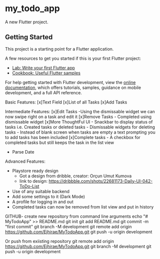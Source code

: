 # my_todo_app

A new Flutter project.

## Getting Started

This project is a starting point for a Flutter application.

A few resources to get you started if this is your first Flutter project:

- [Lab: Write your first Flutter app](https://docs.flutter.dev/get-started/codelab)
- [Cookbook: Useful Flutter samples](https://docs.flutter.dev/cookbook)

For help getting started with Flutter development, view the
[online documentation](https://docs.flutter.dev/), which offers tutorials,
samples, guidance on mobile development, and a full API reference.

Basic Features:
[x]Text Field
[x]List of all Tasks
[x]Add Tasks

Intermediate Features:
[x]Edit Tasks
    -Using the dismissable widget we can now swipe right on a task and edit it
[x]Remove Tasks
    - Completed using dismissable widget
[x]More ThoughtFul UI
    - Snackbar to display status of tasks i.e. Created tasks or deleted tasks
    - Dismissable widgets for deleting tasks
    - Instead of blank screen when tasks are empty a text prompting you to add tasks has been included
[x]Complete tasks
    - A checkbox for completed tasks but still keeps the task in the list view
- Parse Date

Advanced Features:
- Playstore ready design
    - Got a design from dribble, creator: Orçun Umut Kumova 
    - link to design: https://dribbble.com/shots/22681173-Daily-UI-042-ToDo-List
- Use of any suitable backend
- Add some settings to it (Dark Mode)
- A profile for logging in and out
- Completed tasks can now be removed from list view and put in history

GITHUB- create new repository from command line arguments
echo "# MyTodoApp" >> README.md
git init
git add README.md
git commit -m "first commit"
git branch -M development
git remote add origin https://github.com/Ejhirae/MyTodoApp.git
git push -u origin development

Or push from exiisting repository
git remote add origin https://github.com/Ejhirae/MyTodoApp.git
git branch -M development
git push -u origin development